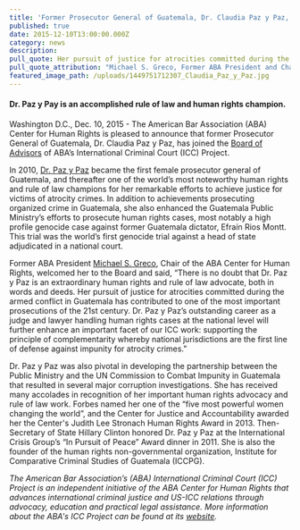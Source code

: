 ```yaml
---
title: 'Former Prosecutor General of Guatemala, Dr. Claudia Paz y Paz, Joins the Board of Advisors of ABA’s International Criminal Court Project'
published: true
date: 2015-12-10T13:00:00.000Z
category: news
description:
pull_quote: Her pursuit of justice for atrocities committed during the armed conflict in Guatemala has contributed to one of the most important prosecutions of the 21st century.
pull_quote_attribution: "Michael S. Greco, Former ABA President and Chair of the ABA Center for Human Rights and the ABA's ICC Project Board of Advisors"
featured_image_path: /uploads/1449751712307_Claudia_Paz_y_Paz.jpg
---
```



#### Dr. Paz y Pay is an accomplished rule of law and human rights champion.

Washington D.C., Dec. 10, 2015 - The American Bar Association (ABA) Center for Human Rights is pleased to announce that former Prosecutor General of Guatemala, Dr. Claudia Paz y Paz, has joined the [Board of Advisors](http://www.aba-icc.org/the-aba-icc-project/board-of-advisors/) of ABA’s International Criminal Court (ICC) Project.

In 2010, [Dr. Paz y Paz](http://www.aba-icc.org/board-of-advisors/dr-claudia-paz-y-paz/) became the first female prosecutor general of Guatemala, and thereafter one of the world’s most noteworthy human rights and rule of law champions for her remarkable efforts to achieve justice for victims of atrocity crimes. In addition to achievements prosecuting organized crime in Guatemala, she also enhanced the Guatemala Public Ministry’s efforts to prosecute human rights cases, most notably a high profile genocide case against former Guatemala dictator, Efra&iacute;n Rios Montt. This trial was the world’s first genocide trial against a head of state adjudicated in a national court.

Former ABA President [Michael S. Greco](http://www.aba-icc.org/board-of-advisors/michael-s-greco/), Chair of the ABA Center for Human Rights, welcomed her to the Board and said, “There is no doubt that Dr. Paz y Paz is an extraordinary human rights and rule of law advocate, both in words and deeds. Her pursuit of justice for atrocities committed during the armed conflict in Guatemala has contributed to one of the most important prosecutions of the 21st century. Dr. Paz y Paz’s outstanding career as a judge and lawyer handling human rights cases at the national level will further enhance an important facet of our ICC work: supporting the principle of complementarity whereby national jurisdictions are the first line of defense against impunity for atrocity crimes.”

Dr. Paz y Paz was also pivotal in developing the partnership between the Public Ministry and the UN Commission to Combat Impunity in Guatemala that resulted in several major corruption investigations. She has received many accolades in recognition of her important human rights advocacy and rule of law work. Forbes named her one of the “five most powerful women changing the world”, and the Center for Justice and Accountability awarded her the Center's Judith Lee Stronach Human Rights Award in 2013. Then-Secretary of State Hillary Clinton honored Dr. Paz y Paz at the International Crisis Group’s “In Pursuit of Peace” Award dinner in 2011. She is also the founder of the human rights non-governmental organization, Institute for Comparative Criminal Studies of Guatemala (ICCPG).

*The American Bar Association’s (ABA) International Criminal Court (ICC) Project is an independent initiative of the ABA Center for Human Rights that advances international criminal justice and US-ICC relations through advocacy, education and practical legal assistance. More information about the ABA's ICC Project can be found at its [website](http://www.aba-icc.org/).*